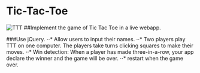 # Tic-Tac-Toe
![TTT](http://i.imgur.com/8myyf11.png)
##Implement the game of Tic Tac Toe in a live webapp.

###Use jQuery.
⋅⋅* Allow users to input their names.
⋅⋅* Two players play TTT on one computer. The players take turns clicking squares to make their moves.
⋅⋅* Win detection: When a player has made three-in-a-row, your app declare the winner and the game will be over.
⋅⋅* restart when the game over.

